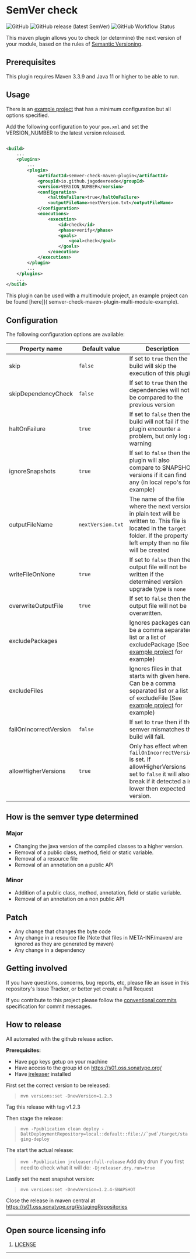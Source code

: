 # SemVer check

![GitHub](https://img.shields.io/github/license/jagodevreede/semver-check)
![GitHub release (latest SemVer)](https://img.shields.io/github/v/release/jagodevreede/semver-check?label=Latest%20release)
![GitHub Workflow Status](https://img.shields.io/github/actions/workflow/status/jagodevreede/semver-check/maven.yml?branch=main)

This maven plugin allows you to check (or determine) the next version of your module, based on the rules
of [Semantic Versioning](https://semver.org/).

## Prerequisites

This plugin requires Maven 3.3.9 and Java 11 or higher to be able to run.

## Usage

There is an [example project](semver-check-maven-plugin-example) that has a minimum configuration but all options
specified.

Add the following configuration to your `pom.xml` and set the VERSION_NUMBER to the latest version released.

```xml

<build>
    ...
    <plugins>
        ...
        <plugin>
            <artifactId>semver-check-maven-plugin</artifactId>
            <groupId>io.github.jagodevreede</groupId>
            <version>VERSION_NUMBER</version>
            <configuration>
                <haltOnFailure>true</haltOnFailure>
                <outputFileName>nextVersion.txt</outputFileName>
            </configuration>
            <executions>
                <execution>
                    <id>check</id>
                    <phase>verify</phase>
                    <goals>
                        <goal>check</goal>
                    </goals>
                </execution>
            </executions>
        </plugin>
        ...
    </plugins>
    ...
</build>
```

This plugin can be used with a multimodule project, an example project can be found [here]](
semver-check-maven-plugin-multi-module-example).

## Configuration

The following configuration options are available:

| Property name          | Default value     | Description                                                                                                                                                                           |
|------------------------|-------------------|---------------------------------------------------------------------------------------------------------------------------------------------------------------------------------------|
| skip                   | `false`           | If set to `true` then the build will skip the execution of this plugin                                                                                                                |
| skipDependencyCheck    | `false`           | If set to `true` then the dependencies will not be compared to the previous version                                                                                                   |
| haltOnFailure          | `true`            | If set to `false` then the build will not fail if the plugin encounter a problem, but only log a warning                                                                              |
| ignoreSnapshots        | `true`            | If set to `false` then the plugin will also compare to SNAPSHOT versions if it can find any (in local repo's for example)                                                             |
| outputFileName         | `nextVersion.txt` | The name of the file where the next version in plain text will be written to. This file is located in the `target` folder. If the property is left empty then no file will be created |
| writeFileOnNone        | `true`            | If set to `false` then the output file will not be written if the determined version upgrade type is `none`                                                                           |
| overwriteOutputFile    | `true`            | If set to `false` then the output file will not be overwritten.                                                                                                                       |
| excludePackages        |                   | Ignores packages can be a comma separated list or a list of excludePackage (See [example project](semver-check-maven-plugin-example) for example)                                     |
| excludeFiles           |                   | Ignores files in that starts with given here. Can be a comma separated list or a list of excludeFile (See [example project](semver-check-maven-plugin-example) for example)           |
| failOnIncorrectVersion | `false`           | If set to `true` then if the semver mismatches the build will fail.                                                                                                                   |
| allowHigherVersions    | `true`            | Only has effect when `failOnIncorrectVersion` is set.  If allowHigherVersions set to `false` it will also break if it detected a is lower then expected version.                      |

## How is the semver type determined

### Major

- Changing the java version of the compiled classes to a higher version.
- Removal of a public class, method, field or static variable.
- Removal of a resource file
- Removal of an annotation on a public API

### Minor

- Addition of a public class, method, annotation, field or static variable.
- Removal of an annotation on a non public API

## Patch

- Any change that changes the byte code
- Any change in a resource file (Note that files in META-INF/maven/ are ignored as they are generated by maven)
- Any change in a dependency

## Getting involved

If you have questions, concerns, bug reports, etc, please file an issue in this repository's Issue Tracker, or better
yet create a Pull Request

If you contribute to this project please follow
the [conventional commits](https://www.conventionalcommits.org/en/v1.0.0/) specification for commit messages.

## How to release

All automated with the github release action.

**Prerequisites:**

- Have pgp keys getup on your machine
- Have access to the group id on https://s01.oss.sonatype.org/
- Have [jreleaser](https://jreleaser.org/guide/latest/install.html) installed

First set the correct version to be released:

> ```mvn versions:set -DnewVersion=1.2.3```

Tag this release with tag v1.2.3

Then stage the release:

> ```mvn -Ppublication clean deploy -DaltDeploymentRepository=local::default::file://`pwd`/target/staging-deploy```

The start the actual release:

> ```mvn -Ppublication jreleaser:full-release```
> Add dry drun if you first need to check what it will do:
> `-Djreleaser.dry.run=true`

Lastly set the next snapshot version:

> ```mvn versions:set -DnewVersion=1.2.4-SNAPSHOT```

Close the release in maven central at https://s01.oss.sonatype.org/#stagingRepositories

----

## Open source licensing info

1. [LICENSE](LICENSE)

----
